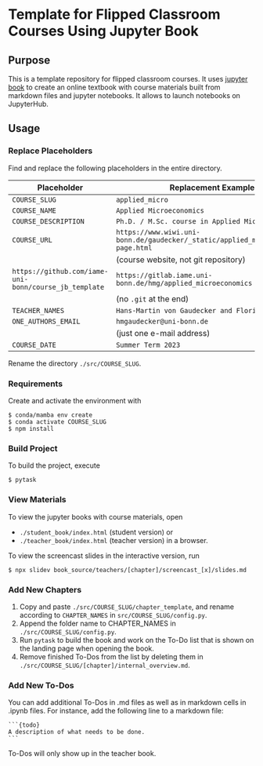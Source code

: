 # Template for Flipped Classroom Courses Using Jupyter Book

## Purpose

This is a template repository for flipped classroom courses. It uses
[jupyter book](https://jupyterbook.org/en/stable/intro.html) to create an online
textbook with course materials built from markdown files and jupyter notebooks. It
allows to launch notebooks on JupyterHub.

## Usage

### Replace Placeholders

Find and replace the following placeholders in the entire directory.

| Placeholder                                           | Replacement Example                                                              |
| ----------------------------------------------------- | -------------------------------------------------------------------------------- |
| `COURSE_SLUG`                                         | `applied_micro`                                                                  |
| `COURSE_NAME`                                         | `Applied Microeconomics`                                                         |
| `COURSE_DESCRIPTION`                                  | `Ph.D. / M.Sc. course in Applied Microeconomics`                                 |
| `COURSE_URL`                                          | `https://www.wiwi.uni-bonn.de/gaudecker/_static/applied_micro/landing-page.html` |
|                                                       | (course website, not git repository)                                             |
| `https://github.com/iame-uni-bonn/course_jb_template` | `https://gitlab.iame.uni-bonn.de/hmg/applied_microeconomics`                     |
|                                                       | (no `.git` at the end)                                                           |
| `TEACHER_NAMES`                                       | `Hans-Martin von Gaudecker and Florian Zimmermann`                               |
| `ONE_AUTHORS_EMAIL`                                   | `hmgaudecker@uni-bonn.de`                                                        |
|                                                       | (just one e-mail address)                                                        |
| `COURSE_DATE`                                         | `Summer Term 2023`                                                               |

Rename the directory `./src/COURSE_SLUG`.

### Requirements

Create and activate the environment with

```console
$ conda/mamba env create
$ conda activate COURSE_SLUG
$ npm install
```

### Build Project

To build the project, execute

```console
$ pytask
```

### View Materials

To view the jupyter books with course materials, open

- `./student_book/index.html` (student version) or
- `./teacher_book/index.html` (teacher version) in a browser.

To view the screencast slides in the interactive version, run

```console
$ npx slidev book_source/teachers/[chapter]/screencast_[x]/slides.md
```

### Add New Chapters

1. Copy and paste `./src/COURSE_SLUG/chapter_template`, and rename according to
   `CHAPTER_NAMES` in `src/COURSE_SLUG/config.py`.
1. Append the folder name to CHAPTER_NAMES in `./src/COURSE_SLUG/config.py`.
1. Run `pytask` to build the book and work on the To-Do list that is shown on the
   landing page when opening the book.
1. Remove finished To-Dos from the list by deleting them in
   `./src/COURSE_SLUG/[chapter]/internal_overview.md`.

### Add New To-Dos

You can add additional To-Dos in .md files as well as in markdown cells in .ipynb files.
For instance, add the following line to a markdown file:

````
```{todo}
A description of what needs to be done.
```
````

To-Dos will only show up in the teacher book.
